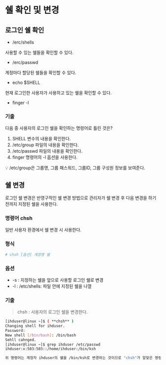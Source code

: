# 쉘 확인 및 변경

## 로그인 쉘 확인

- /erc/shells

사용할 수 있는 쉘들을 확인할 수 있다.

- /erc/passwd

계정마다 할당된 쉘들을 확인할 수 있다.

- echo $SHELL

현재 로그인한 사용자가 사용하고 있는 쉘을 확인할 수 있다.

- finger -l

### 기출

다음 중 사용자의 로그인 쉘을 확인하는 명령어로 틀린 것은?

1. SHELL 변수의 내용을 확인한다.
2. /etc/group 파일의 내용을 확인한다.
3. /etc/passwd 파일의 내용을 확인한다.
4. finger 명령어의 -l 옵션을 사용한다.

<aside>
💡 /etc/group은 그룹명, 그룹 패스워드, 그룹ID, 그룹 구성원 정보를 보여준다.

</aside>

## 쉘 변경

로그인 쉘 변경은 반영구적인 쉘 변경 방법으로 관리자가 쉘 변경 후 다음 변경을 하기 전까지 지정된 쉘을 사용한다.

### 명령어 chsh

일반 사용자 환경에서 쉘 변경 시 사용한다.

### 형식

```bash
# chsh [옵션] 계정명 쉘
```

### 옵션

- -s : 지정하는 쉘을 앞으로 사용할 로그인 쉘로 변경
- -l : /etc/shells: 파일 안에 지정된 쉘을 나열

### 기출

> chsh : 사용자의 로그인 쉘을 변경한다.
>

```bash
[ihduser@linux ~]$ ( **chsh** )
Changing shell for ihduser.
Password:
New shell [/bin/bash]: /bin/bash
Sehll cahnged.
[ihduser@linux ~]$ grep ihduser /etc/passwd
ihduser:x:503:503::/home/ihduser:/bin/ksh

위 명령어는 계정자 ihduser의 쉘을 /bin/ksh로 변경하는 것이므로 "chsh"가 알맞은 명령어이다.
```